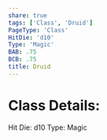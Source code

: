```yaml
---
share: true
tags: ['Class', 'Druid']
PageType: 'Class'
HitDie: 'd10'
Type: 'Magic'
BAB: .75
BCB: .75
title: Druid
---
```

# Class Details:

Hit Die: d10
Type: Magic